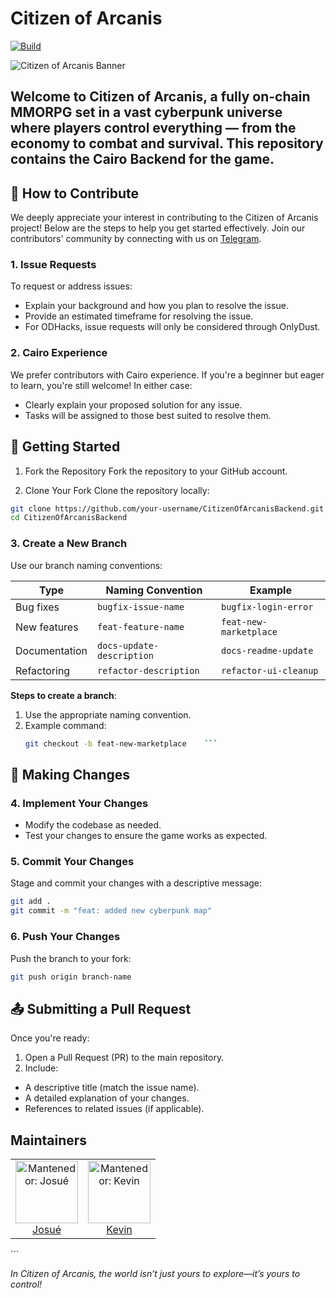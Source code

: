 # Citizen of Arcanis

[![Build](https://github.com/SunsetLabs-Game/COA-Contracts/actions/workflows/contracts-ci.yml/badge.svg)](https://github.com/SunsetLabs-Game/COA-Contracts/actions/workflows/contracts-ci.yml)

![Citizen of Arcanis Banner](https://drive.google.com/uc?export=view&id=1cdj5-PQYFpt1LNz9va0Bdug3B1OhRs0b)

## Welcome to **Citizen of Arcanis**, a fully on-chain MMORPG set in a vast cyberpunk universe where players control everything — from the economy to combat and survival. This repository contains the Cairo Backend for the game.

## 🌟 How to Contribute

We deeply appreciate your interest in contributing to the Citizen of Arcanis project! Below are the steps to help you get started effectively. Join our contributors' community by connecting with us on [Telegram](https://t.me/+lkaHQ8JwkWIwMTkx).

### 1. Issue Requests

To request or address issues:

- Explain your background and how you plan to resolve the issue.
- Provide an estimated timeframe for resolving the issue.
- For ODHacks, issue requests will only be considered through OnlyDust.

### 2. **Cairo Experience**

We prefer contributors with Cairo experience. If you're a beginner but eager to learn, you're still welcome! In either case:

- Clearly explain your proposed solution for any issue.
- Tasks will be assigned to those best suited to resolve them.

## 🔧 Getting Started

1. Fork the Repository
   Fork the repository to your GitHub account.

2. Clone Your Fork
   Clone the repository locally:

```bash
git clone https://github.com/your-username/CitizenOfArcanisBackend.git
cd CitizenOfArcanisBackend
```

### 3. Create a New Branch

Use our branch naming conventions:

| **Type**      | **Naming Convention**     | **Example**            |
| ------------- | ------------------------- | ---------------------- |
| Bug fixes     | `bugfix-issue-name`       | `bugfix-login-error`   |
| New features  | `feat-feature-name`       | `feat-new-marketplace` |
| Documentation | `docs-update-description` | `docs-readme-update`   |
| Refactoring   | `refactor-description`    | `refactor-ui-cleanup`  |

**Steps to create a branch**:

1. Use the appropriate naming convention.
2. Example command:
   ````bash
   git checkout -b feat-new-marketplace    ```
   ````

## 🔄 Making Changes

### 4. Implement Your Changes

- Modify the codebase as needed.
- Test your changes to ensure the game works as expected.

### 5. Commit Your Changes

Stage and commit your changes with a descriptive message:

```bash
git add .
git commit -m "feat: added new cyberpunk map"
```

### 6. Push Your Changes

Push the branch to your fork:

```bash
git push origin branch-name
```

## 📤 Submitting a Pull Request

Once you're ready:

1. Open a Pull Request (PR) to the main repository.
2. Include:

- A descriptive title (match the issue name).
- A detailed explanation of your changes.
- References to related issues (if applicable).

## Maintainers

<table> <tr> <td align="center"> <img src="Maintainers/Josue.png" width="100px;" alt="Mantenedor: Josué"/> <br /> <a href="https://t.me/Josue1908Cr">Josué</a> <br /> </td> <td align="center"> <img src="Maintainers/Kevin.jpeg" width="100px;" alt="Mantenedor: Kevin"/> <br /> <a href="https://t.me/kevinnzx213">Kevin</a> <br /> </td> </tr> </table> ```

_In Citizen of Arcanis, the world isn’t just yours to explore—it’s yours to control!_
